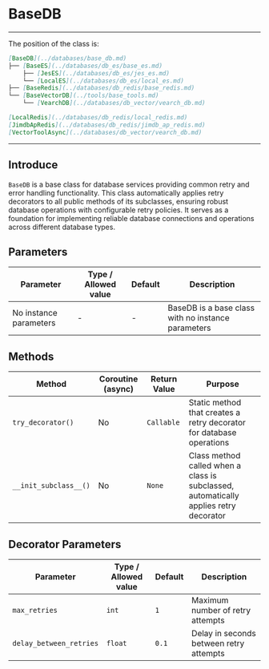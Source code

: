 # BaseDB
---
The position of the class is:

```markdown
[BaseDB](../databases/base_db.md)
├── [BaseES](../databases/db_es/base_es.md)
    ├── [JesES](../databases/db_es/jes_es.md)
    └── [LocalES](../databases/db_es/local_es.md)
├── [BaseRedis](../databases/db_redis/base_redis.md)
└── [BaseVectorDB](../tools/base_tools.md)
    └── [VearchDB](../databases/db_vector/vearch_db.md)

[LocalRedis](../databases/db_redis/local_redis.md)
[JimdbApRedis](../databases/db_redis/jimdb_ap_redis.md)
[VectorToolAsync](../databases/db_vector/vearch_db.md)
```

---

## Introduce

`BaseDB` is a base class for database services providing common retry and error handling functionality. This class automatically applies retry decorators to all public methods of its subclasses, ensuring robust database operations with configurable retry policies. It serves as a foundation for implementing reliable database connections and operations across different database types.

## Parameters

| Parameter | Type / Allowed value | Default | Description |
| --------- | -------------------- | ------- | ----------- |
| No instance parameters | - | - | BaseDB is a base class with no instance parameters |

## Methods

| Method | Coroutine (async) | Return Value | Purpose |
| ------ | ----------------- | ------------ | ------- |
| `try_decorator()` | No | `Callable` | Static method that creates a retry decorator for database operations |
| `__init_subclass__()` | No | `None` | Class method called when a class is subclassed, automatically applies retry decorator |

## Decorator Parameters

| Parameter | Type / Allowed value | Default | Description |
| --------- | -------------------- | ------- | ----------- |
| `max_retries` | `int` | `1` | Maximum number of retry attempts |
| `delay_between_retries` | `float` | `0.1` | Delay in seconds between retry attempts |

